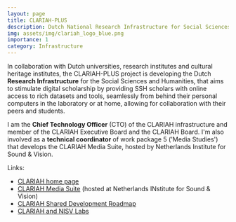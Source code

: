 ```yaml
---
layout: page
title: CLARIAH-PLUS
description: Dutch National Research Infrastructure for Social Sciences and Humanities
img: assets/img/clariah_logo_blue.png
importance: 1
category: Infrastructure
---
```


In collaboration with Dutch universities, research institutes and cultural heritage institutes, the CLARIAH-PLUS project is developing the Dutch <b>Research Infrastructure</b> for the Social Sciences and Humanities, that aims to stimulate digital scholarship by providing SSH scholars with online access to rich datasets and tools, seamlessly from behind their personal computers in the laboratory or at home, allowing for collaboration with their peers and students.

I am the <b>Chief Technology Officer</b> (CTO) of the CLARIAH infrastructure and member of the CLARIAH Executive Board and the CLARIAH Board. I'm also involved as a <b>technical coordinator</b> of work package 5 ('Media Studies') that develops the CLARIAH Media Suite, hosted by Netherlands Institute for Sound & Vision.

Links:

<ul>
  <li><a href="https://www.clariah.nl/">CLARIAH home page</a></li>  
  <li><a href="https://mediasuite.clariah.nl/">CLARIAH Media Suite</a> (hosted at Netherlands INstitute for Sound & Vision) </li>
  <li><a href="https://github.com/CLARIAH/clariah-plus/blob/main/shared-development-roadmap/introduction.md">CLARIAH Shared Development Roadmap</a></li>
  <li><a href="https://labs.beeldengeluid.nl/projects/clariah-plus">CLARIAH and NISV Labs</a></li>    
</ul>  
